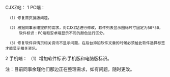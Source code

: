 CJXZ站：
  1 PC端：
  
     （1）修复首页排版问题。
     
     （2）根据同事余瑾提供的需求，对CJXZ站进行修改，软件列表显示图标尺寸固定为50*50，
          软件标识：PC端和安卓端显示不同的颜色进行区分。
          
     （3）修复软件详情页相关资讯不显示问题，在后台添加软件文章的时候必须给此软件选择标签才能显示相关资讯。
     
  2 手机端：
      （1）增加软件标识:手机版和电脑版标识。
       
   注：目前同事余瑾他们那边正在整理需求，如有问题，随时更改。 
